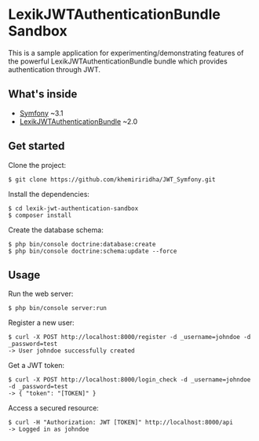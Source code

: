 LexikJWTAuthenticationBundle Sandbox
=====================================

This is a sample application for experimenting/demonstrating features of the powerful LexikJWTAuthenticationBundle bundle which provides authentication through JWT.

What's inside
--------------

- [Symfony](https://github.com/symfony/symfony) ~3.1
- [LexikJWTAuthenticationBundle](https://github.com/lexik/LexikJWTAuthenticationBundle) ~2.0

Get started
------------

Clone the project:
```
$ git clone https://github.com/khemiriridha/JWT_Symfony.git
```

Install the dependencies:
```
$ cd lexik-jwt-authentication-sandbox
$ composer install
```

Create the database schema:
```
$ php bin/console doctrine:database:create
$ php bin/console doctrine:schema:update --force
```

Usage
------

Run the web server:
```
$ php bin/console server:run
```

Register a new user:
```
$ curl -X POST http://localhost:8000/register -d _username=johndoe -d _password=test
-> User johndoe successfully created
```

Get a JWT token:
```
$ curl -X POST http://localhost:8000/login_check -d _username=johndoe -d _password=test
-> { "token": "[TOKEN]" }  
```

Access a secured resource:
```
$ curl -H "Authorization: JWT [TOKEN]" http://localhost:8000/api
-> Logged in as johndoe
```
